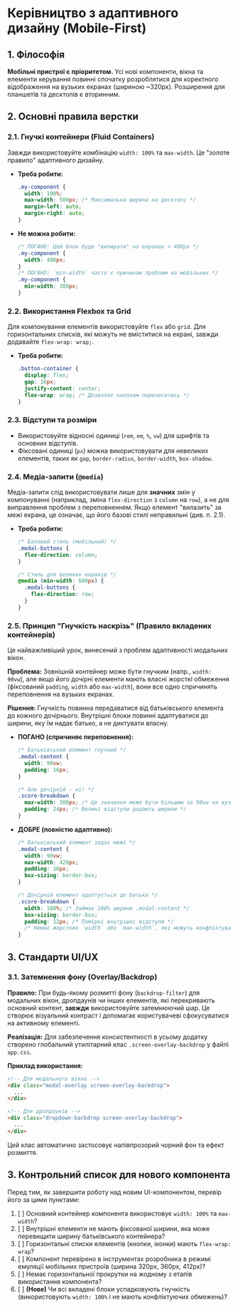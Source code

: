 # Керівництво з адаптивного дизайну (Mobile-First)

## 1. Філософія

**Мобільні пристрої є пріоритетом.** Усі нові компоненти, вікна та елементи керування повинні спочатку розроблятися для коректного відображення на вузьких екранах (шириною ~320px). Розширення для планшетів та десктопів є вторинним.

## 2. Основні правила верстки

### 2.1. Гнучкі контейнери (Fluid Containers)

Завжди використовуйте комбінацію `width: 100%` та `max-width`. Це "золоте правило" адаптивного дизайну.

- **Треба робити:**
  ```css
  .my-component {
    width: 100%;
    max-width: 500px; /* Максимальна ширина на десктопі */
    margin-left: auto;
    margin-right: auto;
  }
  ```
- **Не можна робити:**
  ```css
  /* ПОГАНО: Цей блок буде "випирати" на екранах < 400px */
  .my-component {
    width: 400px; 
  }
  /* ПОГАНО: `min-width` часто є причиною проблем на мобільних */
  .my-component {
    min-width: 380px;
  }
  ```

### 2.2. Використання Flexbox та Grid

Для компонування елементів використовуйте `flex` або `grid`. Для горизонтальних списків, які можуть не вміститися на екрані, завжди додавайте `flex-wrap: wrap;`.

- **Треба робити:**
  ```css
  .button-container {
    display: flex;
    gap: 16px;
    justify-content: center;
    flex-wrap: wrap; /* Дозволяє кнопкам переноситись */
  }
  ```

### 2.3. Відступи та розміри

- Використовуйте відносні одиниці (`rem`, `em`, `%`, `vw`) для шрифтів та основних відступів.
- Фіксовані одиниці (`px`) можна використовувати для невеликих елементів, таких як `gap`, `border-radius`, `border-width`, `box-shadow`.

### 2.4. Медіа-запити (`@media`)

Медіа-запити слід використовувати лише для **значних** змін у компонуванні (наприклад, зміна `flex-direction` з `column` на `row`), а не для виправлення проблем з переповненням. Якщо елемент "вилазить" за межі екрана, це означає, що його базові стилі неправильні (див. п. 2.1).

- **Треба робити:**
  ```css
  /* Базовий стиль (мобільний) */
  .modal-buttons {
    flex-direction: column;
  }

  /* Стиль для великих екранів */
  @media (min-width: 600px) {
    .modal-buttons {
      flex-direction: row;
    }
  }
  ```

### 2.5. Принцип "Гнучкість наскрізь" (Правило вкладених контейнерів)

Це найважливіший урок, винесений з проблем адаптивності модальних вікон.

**Проблема:** Зовнішній контейнер може бути гнучким (напр., `width: 90vw`), але якщо його дочірні елементи мають власні жорсткі обмеження (фіксований `padding`, `width` або `max-width`), вони все одно спричинять переповнення на вузьких екранах.

**Рішення:** Гнучкість повинна передаватися від батьківського елемента до кожного дочірнього. Внутрішні блоки повинні адаптуватися до ширини, яку їм надає батько, а не диктувати власну.

- **ПОГАНО (спричиняє переповнення):**
  ```css
  /* Батьківський елемент гнучкий */
  .modal-content {
    width: 90vw;
    padding: 16px;
  }

  /* Але дочірній - ні! */
  .score-breakdown {
    max-width: 300px; /* Це значення може бути більшим за 90vw на вузькому екрані */
    padding: 24px; /* Великі відступи додають ширини */
  }
  ```

- **ДОБРЕ (повністю адаптивно):**
  ```css
  /* Батьківський елемент задає межі */
  .modal-content {
    width: 90vw;
    max-width: 420px;
    padding: 16px;
    box-sizing: border-box;
  }

  /* Дочірній елемент адаптується до батька */
  .score-breakdown {
    width: 100%; /* Займає 100% ширини .modal-content */
    box-sizing: border-box;
    padding: 12px; /* Помірні внутрішні відступи */
    /* Немає жорстких `width` або `max-width`, які можуть конфліктувати */
  }
  ```

## 3. Стандарти UI/UX

### 3.1. Затемнення фону (Overlay/Backdrop)

**Правило:** При будь-якому розмитті фону (`backdrop-filter`) для модальних вікон, дропдаунів чи інших елементів, які перекривають основний контент, **завжди** використовуйте затемнюючий шар. Це створює візуальний контраст і допомагає користувачеві сфокусуватися на активному елементі.

**Реалізація:** Для забезпечення консистентності в усьому додатку створено глобальний утилітарний клас `.screen-overlay-backdrop` у файлі `app.css`.

**Приклад використання:**
```html
<!-- Для модального вікна -->
<div class="modal-overlay screen-overlay-backdrop">
  ...
</div>

<!-- Для дропдаунів -->
<div class="dropdown-backdrop screen-overlay-backdrop">
  ...
</div>
```
Цей клас автоматично застосовує напівпрозорий чорний фон та ефект розмиття.

## 3. Контрольний список для нового компонента

Перед тим, як завершити роботу над новим UI-компонентом, перевір його за цими пунктами:

1.  [ ] Основний контейнер компонента використовує `width: 100%` та `max-width`?
2.  [ ] Внутрішні елементи не мають фіксованої ширини, яка може перевищити ширину батьківського контейнера?
3.  [ ] Горизонтальні списки елементів (кнопки, іконки) мають `flex-wrap: wrap`?
4.  [ ] Компонент перевірено в інструментах розробника в режимі емуляції мобільних пристроїв (ширина 320px, 360px, 412px)?
5.  [ ] Немає горизонтальної прокрутки на жодному з етапів використання компонента?
6.  [ ] **(Нове)** Чи всі вкладені блоки успадковують гнучкість (використовують `width: 100%` і не мають конфліктуючих обмежень)? 